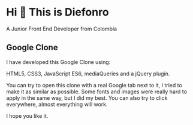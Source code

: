 # Hi 👋 This is Diefonro

A Junior Front End Developer from Colombia

## Google Clone

I have developed this Google Clone using:

HTML5, CSS3, JavaScript ES6, mediaQueries and a jQuery plugin.

You can try to open this clone with a real Google tab next to it, I tried to make it as similar as possible. Some fonts and images were really hard to apply in the same way, but I did my best. You can also try to click everywhere, almost everything will work.
  
I hope you like it. 
